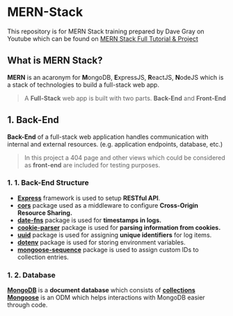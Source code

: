 # **MERN-Stack**

This repository is for MERN Stack training prepared by Dave Gray on Youtube which can be found on [MERN Stack Full Tutorial & Project](https://www.youtube.com/watch?v=CvCiNeLnZ00)

## **What is MERN Stack?**

**MERN** is an acaronym for **M**ongoDB, **E**xpressJS, **R**eactJS, **N**odeJS which is a stack of technologies to build a full-stack web app.

> A **Full-Stack** web app is built with two parts. **Back-End** and **Front-End**

## **1. Back-End**

**Back-End** of a full-stack web application handles communication with internal and external resources. (e.g. application endpoints, database, etc.)

> In this project a 404 page and other views which could be considered as **front-end** are included for testing purposes.

### **1. 1. Back-End Structure**

- [**Express**](https://expressjs.com/) framework is used to setup **RESTful API**.
- [**cors**](https://www.npmjs.com/package/cors) package used as a middleware to configure **Cross-Origin Resource Sharing.**
- [**date-fns**](https://www.npmjs.com/package/date-fns) package is used for **timestamps in logs.**
- [**cookie-parser**](https://www.npmjs.com/package/cookie-parser) package is used for **parsing information from cookies.**
- [**uuid**](https://www.npmjs.com/package/uuid) package is used for assigning **unique identifiers** for log items.
- [**dotenv**](https://www.npmjs.com/package/dotenv) package is used for storing environment variables.
- [**mongoose-sequence**](https://www.npmjs.com/package/mongoose-sequence) package is used to assign custom IDs to collection entries.

### **1. 2. Database**

[**MongoDB**](https://www.mongodb.com/) is a **document database** which consists of [**collections**](https://www.mongodb.com/docs/manual/core/databases-and-collections/#collections)
[**Mongoose**](https://mongoosejs.com/) is an ODM which helps interactions with MongoDB easier through code.
